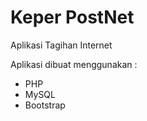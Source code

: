 # Keper PostNet
Aplikasi Tagihan Internet

Aplikasi dibuat menggunakan :
- PHP
- MySQL
- Bootstrap

